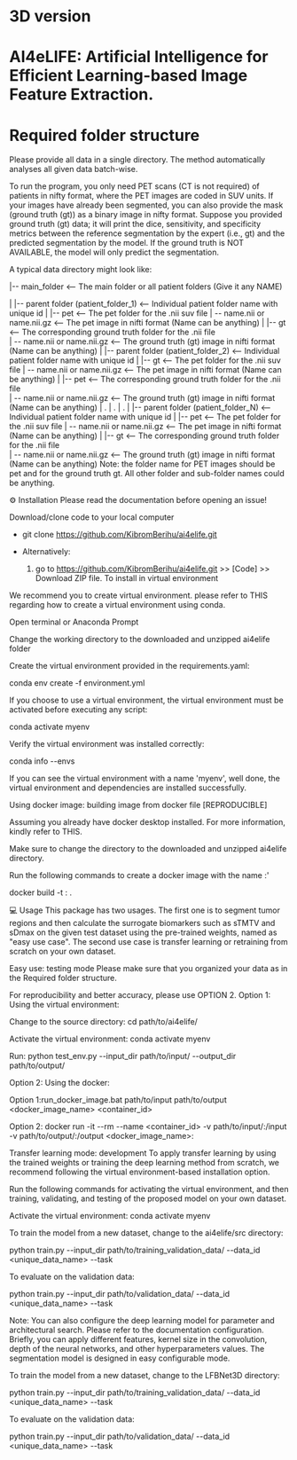 
# 3D version 
# AI4eLIFE: Artificial Intelligence for Efficient Learning-based Image Feature Extraction.

# Required folder structure
Please provide all data in a single directory. The method automatically analyses all given data batch-wise.

To run the program, you only need PET scans (CT is not required) of patients in nifty format, where the PET images are coded in SUV units. If your images have already been segmented, you can also provide the mask (ground truth (gt)) as a binary image in nifty format. Suppose you provided ground truth (gt) data; it will print the dice, sensitivity, and specificity metrics between the reference segmentation by the expert (i.e., gt) and the predicted segmentation by the model. If the ground truth is NOT AVAILABLE, the model will only predict the segmentation.

A typical data directory might look like:

|-- main_folder                                             <-- The main folder or all patient folders (Give it any NAME)

|      |-- parent folder (patient_folder_1)             <-- Individual patient folder name with unique id
|           |-- pet                                     <-- The pet folder for the .nii suv file
                 | -- name.nii or name.nii.gz            <-- The pet image in nifti format (Name can be anything)
|           |-- gt                                      <-- The corresponding ground truth folder for the .nii file  
                 | -- name.nii or name.nii.gz            <-- The ground truth (gt) image in nifti format (Name can be anything)
|      |-- parent folder (patient_folder_2)             <-- Individual patient folder name with unique id
|          |-- gt                                     <-- The pet folder for the .nii suv file
                | -- name.nii or name.nii.gz            <-- The pet image in nifti format (Name can be anything)
|         |-- pet                                      <-- The corresponding ground truth folder for the .nii file  
                | -- name.nii or name.nii.gz            <-- The ground truth (gt) image in nifti format (Name can be anything)
|           .
|           .
|           .
|      |-- parent folder (patient_folder_N)             <-- Individual patient folder name with unique id
|           |-- pet                                     <-- The pet folder for the .nii suv file
                | -- name.nii or name.nii.gz            <-- The pet image in nifti format (Name can be anything)
|           |-- gt                                      <-- The corresponding ground truth folder for the .nii file  
                | -- name.nii or name.nii.gz            <-- The ground truth (gt) image in nifti format (Name can be anything)
Note: the folder name for PET images should be pet and for the ground truth gt. All other folder and sub-folder names could be anything.

⚙️ Installation
Please read the documentation before opening an issue!

Download/clone code to your local computer

- git clone https://github.com/KibromBerihu/ai4elife.git

- Alternatively:
  1. go to https://github.com/KibromBerihu/ai4elife.git >> [Code] >> Download ZIP file.
To install in virtual environment

We recommend you to create virtual environment. please refer to THIS regarding how to create a virtual environment using conda.

Open terminal or Anaconda Prompt


Change the working directory to the downloaded and unzipped ai4elife folder


Create the virtual environment provided in the requirements.yaml:

conda env create -f environment.yml


If you choose to use a virtual environment, the virtual environment must be activated before executing any script:

conda activate myenv


Verify the virtual environment was installed correctly:

conda info --envs

If you can see the virtual environment with a name 'myenv', well done, the virtual environment and dependencies are installed successfully.

Using docker image: building image from docker file [REPRODUCIBLE]


Assuming you already have docker desktop installed. For more information, kindly refer to THIS.

Make sure to change the directory to the downloaded and unzipped ai4elife directory.


Run the following commands to create a docker image with the name :'


docker build -t <DockerImageName>:<Tag> .

💻 Usage
This package has two usages. The first one is to segment tumor regions and then calculate the surrogate biomarkers such as sTMTV and sDmax on the given test dataset using the pre-trained weights, named as "easy use case". The second use case is transfer learning or retraining from scratch on your own dataset.

Easy use: testing mode
Please make sure that you organized your data as in the Required folder structure.

For reproducibility and better accuracy, please use OPTION 2.
Option 1: Using the virtual environment:


Change to the source directory: cd  path/to/ai4elife/


Activate the virtual environment: conda activate myenv


Run: python test_env.py  --input_dir path/to/input/  --output_dir path/to/output/


Option 2: Using the docker:


Option 1:run_docker_image.bat path/to/input path/to/output  <docker_image_name> <Tag>  <container_id>

Option 2: docker run -it --rm --name <container_id> -v path/to/input/:/input -v path/to/output/:/output <docker_image_name>:<Tag>


Transfer learning mode: development
To apply transfer learning by using the trained weights or training the deep learning method from scratch, we recommend following the virtual environment-based installation option.

Run the following commands for activating the virtual environment, and then training, validating, and testing of the proposed model on your own dataset.

Activate the virtual environment: conda activate myenv


To train the model from a new dataset, change to the ai4elife/src directory:


python train.py --input_dir path/to/training_validation_data/  --data_id <unique_data_name> --task <train>


To evaluate on the validation data:

python train.py --input_dir path/to/validation_data/  --data_id <unique_data_name> --task <valid>


Note: You can also configure the deep learning model for parameter and architectural search. Please refer to the documentation configuration. Briefly, you can apply different features, kernel size in the convolution, depth of the neural networks, and other hyperparameters values. The segmentation model is designed in easy configurable mode.





To train the model from a new dataset, change to the LFBNet3D directory:

python train.py --input_dir path/to/training_validation_data/  --data_id <unique_data_name> --task <train>

To evaluate on the validation data:

python train.py --input_dir path/to/validation_data/  --data_id <unique_data_name> --task <valid>
